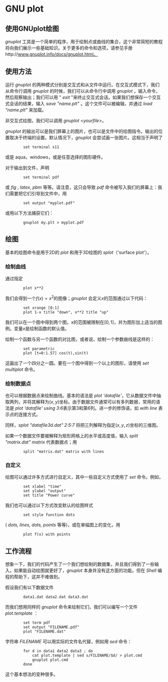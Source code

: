 # GNU plot

## 使用GNUplot绘图

*gnuplot* 工具是一个简单的程序，用于绘制点或曲线的集合，这个非常简短的教程将向我们展示一些基础知识。关于更多的命令和选项，请参见手册http://www.gnuplot.info/docs/gnuplot.html。

## 使用方法

运行 *gnuplot* 的两种模式分别是交互式和从文件中运行。在交互式模式下，我们从命令行调用 *gnuplot* 的时候，我们可以从命令行中调用 *gnuplot* ，输入命令，然后观察输出；我们可以用 " *exit* "来终止交互式会话。如果我们想保存一个交互式会话的结果，输入 *save "name.plt"* 。这个文件可以被编辑，并通过 *load "name.plt"* 来加载。

非交互式绘图，我们可以调用 *gnuplot \<yourfile>*。

*gnuplot* 的输出可以是我们屏幕上的图片，也可以是文件中的绘图指令。输出的位置取决于终端的设置。默认情况下，*gnuplot* 会尝试画一张图片。这相当于声明了

```
		set terminal x11
```

或是 aqua，windows，或是任意选择的图形硬件。

对于输出到文件，声明

```
		set terminal pdf
```

或 *fig* , *latex*, *pbm* 等等。请注意，这只会导致 *pdf* 命令被写入我们的屏幕上：我们需要把它们引导到文件中，用

```
		set output "myplot.pdf"
```

或用以下方法捕获它们：

```
		gnuplot my.plt > myplot.pdf
```

## 绘图

基本的绘图命令是用于2D的 *plot* 和用于3D绘图的 *splot*（'surface plot'）。

### 绘制曲线

通过指定

```
		plot x**2
```

我们会得到一个$f(x)=x^2$的图像；*gnuplot* 会定义$x$的范围通过以下代码：

```
		set xrange [0:1]
		plot 1-x title "down", x**2 title "up"
```

我们可以在一个图中得到两个图，$x$的范围被限制在$[0,1]$，并为图形加上适当的图例。变量$x$是绘制函数的默认值。

绘制一个函数与另一个函数的对比图，或者说，绘制一个参数曲线是这样的：

```
		set parametric
		plot [t=0:1.57] cos(t),sin(t)
```

这画出了一个四分之一圆。要在一个图中得到一个以上的图形，请使用 *set multiplot* 命令。

### 绘制数据点

也可以根据数据点来绘制曲线。基本的语法是 *plot 'datafile'*，它从数据文件中抽取两列，并将其解释为$(x,y)$坐标。由于数据文件通常可以有多列数据，常用的语法是 *plot 'datafile' using 3:6*表示第3和第6列。进一步的修饰语，如 *with line* 表示点的连接方式。

同样，*splot "datafile3d.dat" 2:5:7* 将把三列解释为指定$(x,y,z)$坐标的三维图。

如果一个数据文件要被解释为矩形网格上的水平或高度值，输入 *split "matrix.dat" matrix* 代表数据点；用

```
		split "matrix.dat" matrix with lines
```

### 自定义

绘图可以通过许多方式进行自定义，其中一些自定义方式使用了 *set* 命令。例如，

```
		set xlabel "time"
		set ylabel "output"
		set title "Power curve"
```

我们也可以通过以下方式改变默认的绘图样式

```
		set style function dots
```

( *dots, lines, dots, points* 等等)，或在单幅图上的变化，用

```
		plot f(x) with points
```

## 工作流程

想象一下，我们的代码产生了一个我们想绘制的数据集，并且我们得到了一些输入。如果能自动绘图就更好了，*gnuplot* 本身并没有这方面的功能。但在 *Shell* 编程的帮助下，这并不难做到。

假设我们有以下数据文件

```
		data1.dat data2.dat data3.dat
```

而我们想用同样的 *gnuplot* 命令来绘制它们，我们可以编写一个文件 *plot.template* ：

```
		set term pdf
		set output "FILENAME.pdf"
		plot "FILENAME.dat"
```

字符串 *FILENAME* 可以用实际的文件名代替，例如用 *sed* 命令：

```
		for d in data1 data2 data3 ; do
			cat plot.template | sed s/FILENAME/$d/ > plot.cmd
			gnuplot plot.cmd
		done
```

这个基本想法的变种很多。
